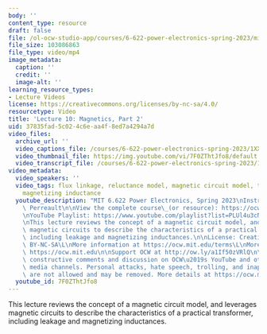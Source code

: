 ```yaml
---
body: ''
content_type: resource
draft: false
file: /ol-ocw-studio-app/courses/6-622-power-electronics-spring-2023/mit6_622s23_lecture_10_360p_16_9.mp4
file_size: 103086863
file_type: video/mp4
image_metadata:
  caption: ''
  credit: ''
  image-alt: ''
learning_resource_types:
- Lecture Videos
license: https://creativecommons.org/licenses/by-nc-sa/4.0/
resourcetype: Video
title: 'Lecture 10: Magnetics, Part 2'
uid: 37835fad-5c02-4c6e-aa4f-8ed7a4294a7d
video_files:
  archive_url: ''
  video_captions_file: /courses/6-622-power-electronics-spring-2023/1XXk-SybO21q5OzxmGlFnmID5TDqbtiHJ_transcript.webvtt
  video_thumbnail_file: https://img.youtube.com/vi/7F0ZThtJfo8/default.jpg
  video_transcript_file: /courses/6-622-power-electronics-spring-2023/1XXk-SybO21q5OzxmGlFnmID5TDqbtiHJ_transcript.pdf
video_metadata:
  video_speakers: ''
  video_tags: flux linkage, reluctance model, magnetic circuit model, transformers,
    magnetizing inductance
  youtube_description: "MIT 6.622 Power Electronics, Spring 2023\nInstructor: David\
    \ Perreault\n\nView the complete course\_(or resource): https://ocw.mit.edu/courses/6-622-power-electronics-spring-2023/\L\
    \nYouTube Playlist: https://www.youtube.com/playlist?list=PLUl4u3cNGP62UTc77mJoubhDELSC8lfR0\n\
    \nThis lecture reviews the concept of a magnetic circuit model, and leverages\
    \ magnetic circuits to describe the characteristics of a practical transformer,\
    \ including leakage and magnetizing inductances.\n\nLicense: Creative Commons\
    \ BY-NC-SA\L\nMore information at https://ocw.mit.edu/terms\L\nMore courses at\
    \ https://ocw.mit.edu\n\nSupport OCW at http://ow.ly/a1If50zVRlQ\n\nWe encourage\
    \ constructive comments and discussion on OCW\u2019s YouTube and other social\
    \ media channels. Personal attacks, hate speech, trolling, and inappropriate comments\
    \ are not allowed and may be removed. More details at https://ocw.mit.edu/comments.\n"
  youtube_id: 7F0ZThtJfo8
---
```

This lecture reviews the concept of a magnetic circuit model, and leverages magnetic circuits to describe the characteristics of a practical transformer, including leakage and magnetizing inductances.